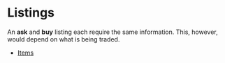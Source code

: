 # Listings

An **ask** and **buy** listing each require the same information. This, however,
would depend on what is being traded.

- [Items](./items.md)
